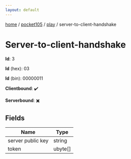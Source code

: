 ```yaml
---
layout: default
---
```


[home](/)  /  [pocket105](/protocol/pocket105)  /  [play](/protocol/pocket105/play)  /  server-to-client-handshake

# Server-to-client-handshake

**Id**: 3

**Id** (hex): 03

**Id** (bin): 00000011

**Clientbound**: ✔️

**Serverbound**: ✖️

## Fields

Name | Type
---|---
server public key | string
token | ubyte[]

